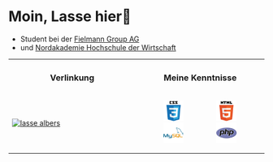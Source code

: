 # Moin, Lasse hier👋
+ Student bei der [Fielmann Group AG](fielmann.com)
+ und [Nordakademie Hochschule der Wirtschaft](nordakademie.de)
<table align="center">
  <tr>
    <th width="10000pt"><h3 align="center">Verlinkung</h3></th>
    <th width="10000pt"><h3 align="center">Meine Kenntnisse</h3></th>
  </tr>
  <tr>
    <td>
      <a href="https://www.linkedin.com/in/lasse-albers-47356a25a/?originalSubdomain=de" target="blank"><img align="center" src="https://raw.githubusercontent.com/rahuldkjain/github-profile-readme-generator/master/src/images/icons/Social/linked-in-alt.svg" alt="lasse albers" height="30" width="40" /></a>
    </td>
    <td align="center">
      <p align-items="space-between">
      <img src="https://raw.githubusercontent.com/devicons/devicon/master/icons/css3/css3-original-wordmark.svg" alt="css3" width="40" height="40" hspace="30pt"/>
      <img src="https://raw.githubusercontent.com/devicons/devicon/master/icons/html5/html5-original-wordmark.svg" alt="html5" width="40" height="40" hspace="30pt"/>
      <img src="https://raw.githubusercontent.com/devicons/devicon/master/icons/mysql/mysql-original-wordmark.svg" alt="mysql" width="40" height="40" hspace="30pt"/>
      <img src="https://raw.githubusercontent.com/devicons/devicon/master/icons/php/php-original.svg" alt="php" width="40" height="40" hspace="30pt"/> </p>
    </td>
  </tr>
</table>
